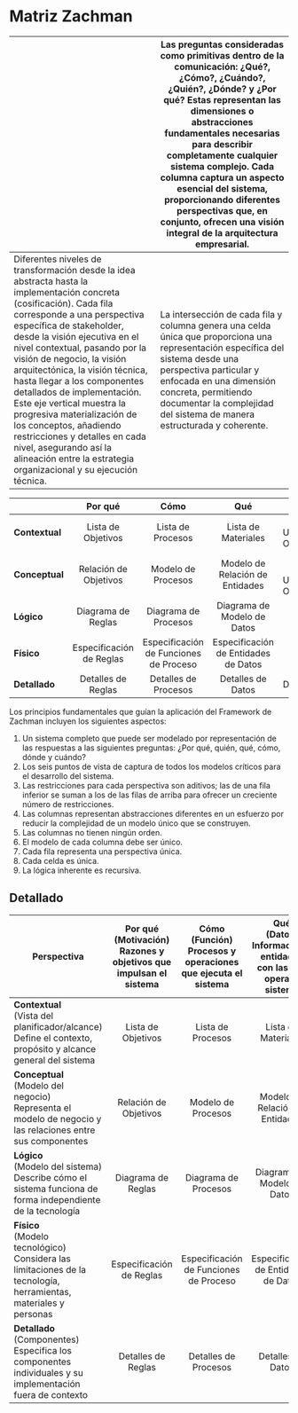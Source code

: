 # Matriz Zachman

<div align=center>

||Las preguntas consideradas como primitivas dentro de la comunicación: ¿Qué?, ¿Cómo?, ¿Cuándo?, ¿Quién?, ¿Dónde? y ¿Por qué? Estas representan las dimensiones o abstracciones fundamentales necesarias para describir completamente cualquier sistema complejo. Cada columna captura un aspecto esencial del sistema, proporcionando diferentes perspectivas que, en conjunto, ofrecen una visión integral de la arquitectura empresarial.|
|-|-|
|Diferentes niveles de transformación desde la idea abstracta hasta la implementación concreta (cosificación). Cada fila corresponde a una perspectiva específica de stakeholder, desde la visión ejecutiva en el nivel contextual, pasando por la visión de negocio, la visión arquitectónica, la visión técnica, hasta llegar a los componentes detallados de implementación. Este eje vertical muestra la progresiva materialización de los conceptos, añadiendo restricciones y detalles en cada nivel, asegurando así la alineación entre la estrategia organizacional y su ejecución técnica.|La intersección de cada fila y columna genera una celda única que proporciona una representación específica del sistema desde una perspectiva particular y enfocada en una dimensión concreta, permitiendo documentar la complejidad del sistema de manera estructurada y coherente.|

</div>

||Por qué|Cómo|Qué|Quién|Dónde|Cuándo|
|-|:-:|:-:|:-:|:-:|:-:|:-:|
|**Contextual**|Lista de Objetivos|Lista de Procesos|Lista de Materiales|Lista de Unidades y Roles Organizacionales|Lista de Ubicaciones Geográficas|Lista de Eventos|
|**Conceptual**|Relación de Objetivos|Modelo de Procesos|Modelo de Relación de Entidades|Modelo de Relación de Unidades y Roles Organizacionales|Modelo de Ubicaciones|Modelo de Eventos|
|**Lógico**|Diagrama de Reglas|Diagrama de Procesos|Diagrama de Modelo de Datos|Diagrama de Relación de Roles|Diagrama de Ubicaciones|Diagrama de Eventos|
|**Físico**|Especificación de Reglas|Especificación de Funciones de Proceso|Especificación de Entidades de Datos|Especificación de Roles|Especificación de Ubicación|Especificación de Eventos|
|**Detallado**|Detalles de Reglas|Detalles de Procesos|Detalles de Datos|Detalles de Roles|Detalles de Ubicación|Detalles de Eventos|

Los principios fundamentales que guían la aplicación del Framework de Zachman incluyen los siguientes aspectos:

1. Un sistema completo que puede ser modelado por representación de las respuestas a las siguientes preguntas: ¿Por qué, quién, qué, cómo, dónde y cuándo?
1. Los seis puntos de vista de captura de todos los modelos críticos para el desarrollo del sistema.
1. Las restricciones para cada perspectiva son aditivos; las de una fila inferior se suman a los de las filas de arriba para ofrecer un creciente número de restricciones.
1. Las columnas representan abstracciones diferentes en un esfuerzo por reducir la complejidad de un modelo único que se construyen.
1. Las columnas no tienen ningún orden.
1. El modelo de cada columna debe ser único.
1. Cada fila representa una perspectiva única.
1. Cada celda es única.
1. La lógica inherente es recursiva.

## Detallado

|**Perspectiva**|**Por qué**<br>(Motivación)<br>Razones y objetivos que impulsan el sistema|**Cómo**<br>(Función)<br>Procesos y operaciones que ejecuta el sistema|**Qué**<br>(Datos)<br>Información y entidades con las que opera el sistema|**Quién**<br>(Personas)<br>Roles e individuos que interactúan con el sistema|**Dónde**<br>(Redes)<br>Ubicaciones y conexiones donde opera el sistema|**Cuándo**<br>(Tiempo)<br>Eventos y ciclos temporales del sistema|
|-|:-:|:-:|:-:|:-:|:-:|:-:|
|**Contextual**<br>(Vista del planificador/alcance)<br>Define el contexto, propósito y alcance general del sistema|Lista de Objetivos|Lista de Procesos|Lista de Materiales|Lista de Unidades y Roles Organizacionales|Lista de Ubicaciones Geográficas|Lista de Eventos|
|**Conceptual**<br>(Modelo del negocio)<br>Representa el modelo de negocio y las relaciones entre sus componentes|Relación de Objetivos|Modelo de Procesos|Modelo de Relación de Entidades|Modelo de Relación de Unidades y Roles Organizacionales|Modelo de Ubicaciones|Modelo de Eventos|
|**Lógico**<br>(Modelo del sistema)<br>Describe cómo el sistema funciona de forma independiente de la tecnología|Diagrama de Reglas|Diagrama de Procesos|Diagrama de Modelo de Datos|Diagrama de Relación de Roles|Diagrama de Ubicaciones|Diagrama de Eventos|
|**Físico**<br>(Modelo tecnológico)<br>Considera las limitaciones de la tecnología, herramientas, materiales y personas|Especificación de Reglas|Especificación de Funciones de Proceso|Especificación de Entidades de Datos|Especificación de Roles|Especificación de Ubicación|Especificación de Eventos|
|**Detallado**<br>(Componentes)<br>Especifica los componentes individuales y su implementación fuera de contexto|Detalles de Reglas|Detalles de Procesos|Detalles de Datos|Detalles de Roles|Detalles de Ubicación|Detalles de Eventos|
